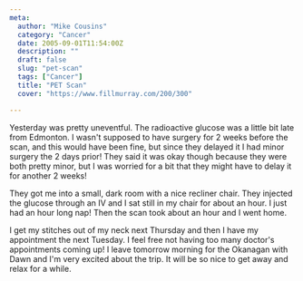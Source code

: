 ```yaml
---
meta:
  author: "Mike Cousins"
  category: "Cancer"
  date: 2005-09-01T11:54:00Z
  description: ""
  draft: false
  slug: "pet-scan"
  tags: ["Cancer"]
  title: "PET Scan"
  cover: "https://www.fillmurray.com/200/300"

---
```


Yesterday was pretty uneventful. The radioactive glucose was a little bit late
from Edmonton. I wasn't supposed to have surgery for 2 weeks before the scan,
and this would have been fine, but since they delayed it I had minor surgery the
2 days prior! They said it was okay though because they were both pretty minor,
but I was worried for a bit that they might have to delay it for another 2
weeks!

They got me into a small, dark room with a nice recliner chair. They injected
the glucose through an IV and I sat still in my chair for about an hour. I just
had an hour long nap! Then the scan took about an hour and I went home.

I get my stitches out of my neck next Thursday and then I have my appointment
the next Tuesday. I feel free not having too many doctor's appointments coming
up! I leave tomorrow morning for the Okanagan with Dawn and I'm very excited
about the trip. It will be so nice to get away and relax for a while.